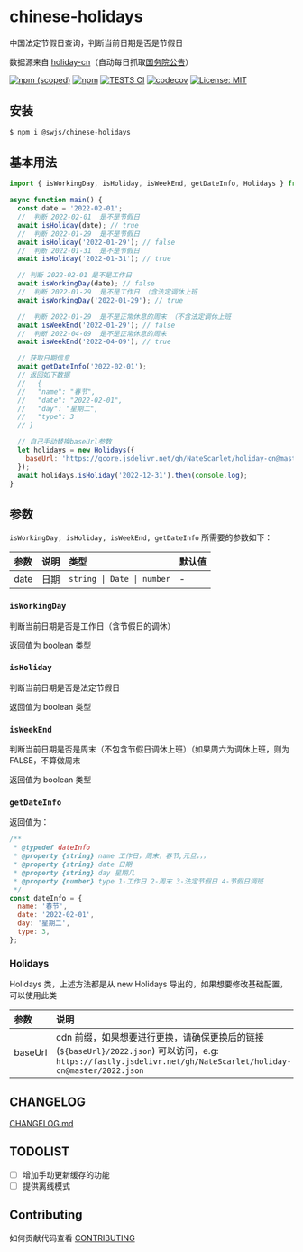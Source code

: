 # chinese-holidays

中国法定节假日查询，判断当前日期是否是节假日

数据源来自 [holiday-cn](https://github.com/NateScarlet/holiday-cn)（自动每日抓取[国务院公告](http://www.gov.cn/zhengce/content/2021-10/25/content_5644835.htm)）

[![npm (scoped)](https://img.shields.io/npm/v/@swjs/chinese-holidays)](https://www.npmjs.com/package/@swjs/chinese-holidays)
[![npm](https://img.shields.io/npm/dw/@swjs/chinese-holidays)](https://www.npmjs.com/package/@swjs/chinese-holidays)
[![TESTS CI](https://github.com/MrSeaWave/chinese-holidays/actions/workflows/tests.yml/badge.svg?branch=main&event=push)](https://github.com/MrSeaWave/chinese-holidays/actions/workflows/tests.yml)
[![codecov](https://codecov.io/gh/MrSeaWave/chinese-holidays/branch/main/graph/badge.svg?token=u4OCGK2Cuw)](https://codecov.io/gh/MrSeaWave/chinese-holidays)
[![License: MIT](https://img.shields.io/badge/License-MIT-blue)](https://opensource.org/licenses/MIT)

## 安装

```bash
$ npm i @swjs/chinese-holidays
```

## 基本用法

```js
import { isWorkingDay, isHoliday, isWeekEnd, getDateInfo, Holidays } from '@swjs/chinese-holidays';

async function main() {
  const date = '2022-02-01';
  //  判断 2022-02-01  是不是节假日
  await isHoliday(date); // true
  //  判断 2022-01-29  是不是节假日
  await isHoliday('2022-01-29'); // false
  //  判断 2022-01-31  是不是节假日
  await isHoliday('2022-01-31'); // true

  // 判断 2022-02-01 是不是工作日
  await isWorkingDay(date); // false
  //  判断 2022-01-29  是不是工作日 （含法定调休上班
  await isWorkingDay('2022-01-29'); // true

  //  判断 2022-01-29  是不是正常休息的周末 （不含法定调休上班
  await isWeekEnd('2022-01-29'); // false
  //  判断 2022-04-09  是不是正常休息的周末
  await isWeekEnd('2022-04-09'); // true

  // 获取日期信息
  await getDateInfo('2022-02-01');
  // 返回如下数据
  //   {
  //   "name": "春节",
  //   "date": "2022-02-01",
  //   "day": "星期二",
  //   "type": 3
  // }

  // 自己手动替换baseUrl参数
  let holidays = new Holidays({
    baseUrl: 'https://gcore.jsdelivr.net/gh/NateScarlet/holiday-cn@master',
  });
  await holidays.isHoliday('2022-12-31').then(console.log);
}
```

## 参数

`isWorkingDay, isHoliday, isWeekEnd, getDateInfo` 所需要的参数如下：

| 参数 | 说明 | 类型                       | 默认值 |
| :--- | :--- | :------------------------- | :----- |
| date | 日期 | `string \| Date \| number` | -      |

### `isWorkingDay`

判断当前日期是否是工作日（含节假日的调休）

返回值为 boolean 类型

### `isHoliday`

判断当前日期是否是法定节假日

返回值为 boolean 类型

### `isWeekEnd`

判断当前日期是否是周末（不包含节假日调休上班）（如果周六为调休上班，则为 FALSE，不算做周末

返回值为 boolean 类型

### `getDateInfo`

返回值为：

```js
/**
 * @typedef dateInfo
 * @property {string} name 工作日，周末，春节,元旦，，，
 * @property {string} date 日期
 * @property {string} day 星期几
 * @property {number} type 1-工作日 2-周末 3-法定节假日 4-节假日调班
 */
const dateInfo = {
  name: '春节',
  date: '2022-02-01',
  day: '星期二',
  type: 3,
};
```

### Holidays

Holidays 类，上述方法都是从 new Holidays 导出的，如果想要修改基础配置，可以使用此类

| 参数    | 说明                                                                                                                                                           | 类型     | 默认值                                                         |
| :------ | :------------------------------------------------------------------------------------------------------------------------------------------------------------- | :------- | :------------------------------------------------------------- |
| baseUrl | cdn 前缀，如果想要进行更换，请确保更换后的链接(`${baseUrl}/2022.json`) 可以访问，e.g: `https://fastly.jsdelivr.net/gh/NateScarlet/holiday-cn@master/2022.json` | `string` | `https://fastly.jsdelivr.net/gh/NateScarlet/holiday-cn@master` |

## CHANGELOG

[CHANGELOG.md](https://github.com/MrSeaWave/chinese-holidays/blob/main/CHANGELOG.md)

## TODOLIST

- [ ] 增加手动更新缓存的功能
- [ ] 提供离线模式

## Contributing

如何贡献代码查看 [CONTRIBUTING](https://github.com/MrSeaWave/chinese-holidays/blob/main/CONTRIBUTING.md)
